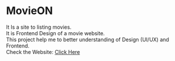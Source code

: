 # MovieON
It Is a site to listing movies.<br>
It is Frontend Design of a movie website.<br>
This project help me to better understanding of Design (UI/UX) and Frontend.<br>
Check the Website: <a href=""> Click Here </a>
